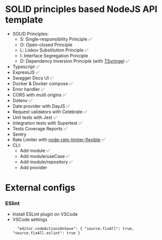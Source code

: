 # SOLID principles based NodeJS API template

- SOLID Principles:
  - S: Single-responsibility Principle :white_check_mark:
  - O: Open-closed Principle
  - L: Liskov Substitution Principle :white_check_mark:
  - I: Interface Segregation Principle 
  - D: Dependency Inversion Principle (with [TSyringe](https://github.com/microsoft/tsyringe)) :white_check_mark:
- Typescript :white_check_mark:
- ExpressJS :white_check_mark:
- Swagger Docs UI :white_check_mark:
- Docker & Docker compose :white_check_mark:
- Error handler :white_check_mark:
- CORS with multi origins :white_check_mark:
- Dotenv :white_check_mark:
- Date provider with DayJS :white_check_mark:
- Request validators with Celebrate :white_check_mark:
- Unit tests with Jest :white_check_mark:
- Integration tests with Supertest :white_check_mark:
- Tests Coverage Reports :white_check_mark:
- Sentry
- Rate Limiter with [node-rate-limiter-flexible](https://github.com/animir/node-rate-limiter-flexible) :white_check_mark:
- CLI:
  - Add module :white_check_mark:
  - Add module/useCase :white_check_mark:
  - Add module/repository :white_check_mark:
  - Add provider



# External configs

### ESlint

- Install ESLint plugin on VSCode
- VSCode settings
  ```
    "editor.codeActionsOnSave": { "source.fixAll": true, "source.fixAll.eslint": true }
  ```


